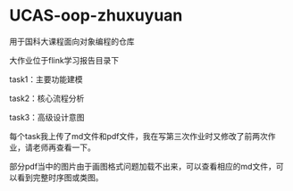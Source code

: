 # UCAS-oop-zhuxuyuan
用于国科大课程面向对象编程的仓库

大作业位于flink学习报告目录下

task1：主要功能建模

task2：核心流程分析

task3：高级设计意图

每个task我上传了md文件和pdf文件，我在写第三次作业时又修改了前两次作业，请老师再查看一下。

部分pdf当中的图片由于画图格式问题加载不出来，可以查看相应的md文件，可以看到完整时序图或类图。
